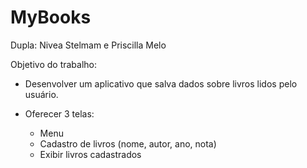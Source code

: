# MyBooks

Dupla: Nivea Stelmam e Priscilla Melo

Objetivo do trabalho:

* Desenvolver um aplicativo que salva dados sobre livros lidos pelo 
    usuário.

* Oferecer 3 telas:
    - Menu
    - Cadastro de livros (nome, autor, ano, nota)
    - Exibir livros cadastrados
